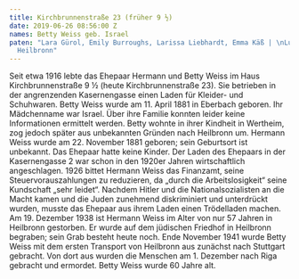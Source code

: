 ```yaml
---
title: Kirchbrunnenstraße 23 (früher 9 ½)
date: 2019-06-26 08:56:00 Z
names: Betty Weiss geb. Israel
paten: "Lara Gürol, Emily Burroughs, Larissa Liebhardt, Emma Käß | \nLuise-Bronner-Realschule
  Heilbronn"
---
```


Seit etwa 1916 lebte das Ehepaar Hermann und Betty Weiss im Haus Kirchbrunnenstraße 9 ½ (heute Kirchbrunnenstraße 23). Sie betrieben in der angrenzenden Kasernengasse einen Laden für Kleider- und Schuhwaren.
Betty Weiss wurde am 11. April 1881 in Eberbach geboren. Ihr Mädchenname war Israel. Über ihre Familie konnten leider keine Informationen ermittelt werden. Betty wohnte in ihrer Kindheit in Wertheim, zog jedoch später aus unbekannten Gründen nach Heilbronn um. 
Hermann Weiss wurde am 22. November 1881 geboren; sein Geburtsort ist unbekannt. Das Ehepaar hatte keine Kinder. 
Der Laden des Ehepaars in der Kasernengasse 2 war schon in den 1920er Jahren wirtschaftlich angeschlagen. 1926 bittet Hermann Weiss das Finanzamt, seine Steuervorauszahlungen zu reduzieren, da „durch die Arbeitslosigkeit“ seine Kundschaft „sehr leidet“.
Nachdem Hitler und die Nationalsozialisten an die Macht kamen und die Juden zunehmend diskriminiert und unterdrückt wurden, musste das Ehepaar aus ihrem Laden einen Trödelladen machen. 
Am 19. Dezember 1938 ist Hermann Weiss im Alter von nur 57 Jahren in Heilbronn gestorben. Er wurde auf dem jüdischen Friedhof in Heilbronn begraben; sein Grab besteht heute noch. 
Ende November 1941 wurde Betty Weiss mit dem ersten Transport von Heilbronn aus zunächst nach Stuttgart gebracht. Von dort aus wurden die Menschen am 1. Dezember nach Riga gebracht und ermordet. Betty Weiss wurde 60 Jahre alt.